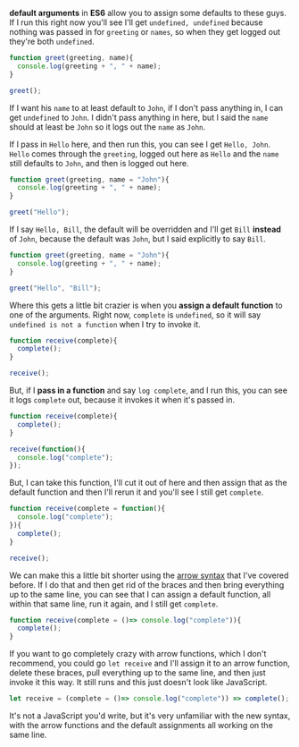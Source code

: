 **default arguments** in **ES6** allow you to assign some defaults to these guys. If I run this right now you'll see I'll get `undefined, undefined` because nothing was passed in for `greeting` or `names`, so when they get logged out they're both `undefined`.
``` javascript
function greet(greeting, name){
  console.log(greeting + ", " + name);
}

greet();
```
If I want his `name` to at least default to `John`, if I don't pass anything in, I can get `undefined` to `John`. I didn't pass anything in here, but I said the `name` should at least be `John` so it logs out the `name` as ``John``.

If I pass in `Hello` here, and then run this, you can see I get `Hello, John`. `Hello` comes through the `greeting`, logged out here as `Hello` and the `name` still defaults to `John`, and then is logged out here.
``` javascript
function greet(greeting, name = "John"){
  console.log(greeting + ", " + name);
}

greet("Hello");
```
If I say `Hello, Bill`, the default will be overridden and I'll get `Bill` **instead** of `John`, because the default was `John`, but I said explicitly to say `Bill`.
``` javascript
function greet(greeting, name = "John"){
  console.log(greeting + ", " + name);
}

greet("Hello", "Bill");
```
Where this gets a little bit crazier is when you **assign a default function** to one of the arguments. Right now, `complete` is `undefined`, so it will say `undefined is not a function` when I try to invoke it.
``` javascript
function receive(complete){
  complete();
}

receive();
```
But, if I **pass in a function** and say `log complete`, and I run this, you can see it logs `complete` out, because it invokes it when it's passed in.
``` javascript
function receive(complete){
  complete();
}

receive(function(){
  console.log("complete");
});
```
But, I can take this function, I'll cut it out of here and then assign that as the default function and then I'll rerun it and you'll see I still get `complete`.
``` javascript
function receive(complete = function(){
  console.log("complete");
}){
  complete();
}

receive();
```
We can make this a little bit shorter using the [arrow syntax](https://egghead.io/arrow-function) that I've covered before. If I do that and then get rid of the braces and then bring everything up to the same line, you can see that I can assign a default function, all within that same line, run it again, and I still get `complete`.
``` javascript
function receive(complete = ()=> console.log("complete")){
  complete();
}
```
If you want to go completely crazy with arrow functions, which I don't recommend, you could go `let receive` and I'll assign it to an arrow function, delete these braces, pull everything up to the same line, and then just invoke it this way. It still runs and this just doesn't look like JavaScript.
``` javascript
let receive = (complete = ()=> console.log("complete")) => complete();
```
It's not a JavaScript you'd write, but it's very unfamiliar with the new syntax, with the arrow functions and the default assignments all working on the same line.